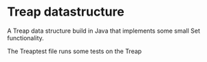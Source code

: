 # Treap datastructure

A Treap data structure build in Java that implements some small Set functionality.

The Treaptest file runs some tests on the Treap
